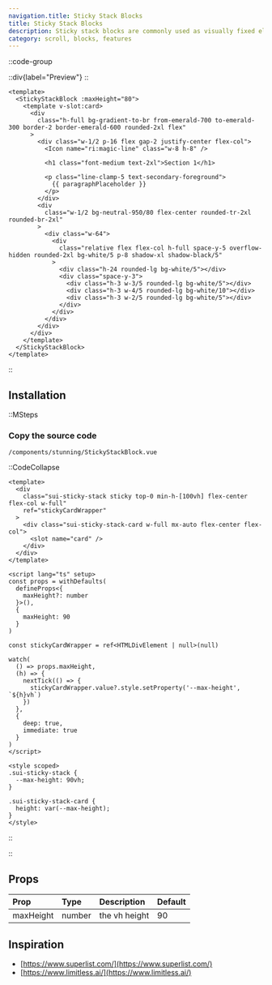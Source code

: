 ```yaml
---
navigation.title: Sticky Stack Blocks
title: Sticky Stack Blocks
description: Sticky stack blocks are commonly used as visually fixed elements to introduce key features on a website while scrolling.
category: scroll, blocks, features
---
```


::code-group

::div{label="Preview"}
<Playground url="/playground/sticky-stack-blocks" aspect="1/1"></Playground>
::

```vue [Code]
<template>
  <StickyStackBlock :maxHeight="80">
    <template v-slot:card>
      <div
        class="h-full bg-gradient-to-br from-emerald-700 to-emerald-300 border-2 border-emerald-600 rounded-2xl flex"
      >
        <div class="w-1/2 p-16 flex gap-2 justify-center flex-col">
          <Icon name="ri:magic-line" class="w-8 h-8" />

          <h1 class="font-medium text-2xl">Section 1</h1>

          <p class="line-clamp-5 text-secondary-foreground">
            {{ paragraphPlaceholder }}
          </p>
        </div>
        <div
          class="w-1/2 bg-neutral-950/80 flex-center rounded-tr-2xl rounded-br-2xl"
        >
          <div class="w-64">
            <div
              class="relative flex flex-col h-full space-y-5 overflow-hidden rounded-2xl bg-white/5 p-8 shadow-xl shadow-black/5"
            >
              <div class="h-24 rounded-lg bg-white/5"></div>
              <div class="space-y-3">
                <div class="h-3 w-3/5 rounded-lg bg-white/5"></div>
                <div class="h-3 w-4/5 rounded-lg bg-white/10"></div>
                <div class="h-3 w-2/5 rounded-lg bg-white/5"></div>
              </div>
            </div>
          </div>
        </div>
      </div>
    </template>
  </StickyStackBlock>
</template>
```

::

## Installation

::MSteps

### Copy the source code

`/components/stunning/StickyStackBlock.vue`

::CodeCollapse

```vue
<template>
  <div
    class="sui-sticky-stack sticky top-0 min-h-[100vh] flex-center flex-col w-full"
    ref="stickyCardWrapper"
  >
    <div class="sui-sticky-stack-card w-full mx-auto flex-center flex-col">
      <slot name="card" />
    </div>
  </div>
</template>

<script lang="ts" setup>
const props = withDefaults(
  defineProps<{
    maxHeight?: number
  }>(),
  {
    maxHeight: 90
  }
)

const stickyCardWrapper = ref<HTMLDivElement | null>(null)

watch(
  () => props.maxHeight,
  (h) => {
    nextTick(() => {
      stickyCardWrapper.value?.style.setProperty('--max-height', `${h}vh`)
    })
  },
  {
    deep: true,
    immediate: true
  }
)
</script>

<style scoped>
.sui-sticky-stack {
  --max-height: 90vh;
}

.sui-sticky-stack-card {
  height: var(--max-height);
}
</style>
```

::

::

## Props

| Prop      | Type   | Description   | Default |
| :-------- | :----- | :------------ | :------ |
| maxHeight | number | the vh height | 90      |

## Inspiration

- [https://www.superlist.com/](https://www.superlist.com/)
- [https://www.limitless.ai/](https://www.limitless.ai/)

